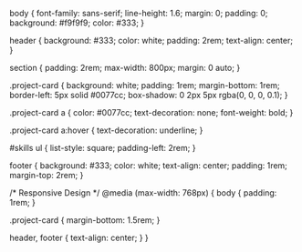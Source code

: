 body {
  font-family: sans-serif;
  line-height: 1.6;
  margin: 0;
  padding: 0;
  background: #f9f9f9;
  color: #333;
}

header {
  background: #333;
  color: white;
  padding: 2rem;
  text-align: center;
}

section {
  padding: 2rem;
  max-width: 800px;
  margin: 0 auto;
}

.project-card {
  background: white;
  padding: 1rem;
  margin-bottom: 1rem;
  border-left: 5px solid #0077cc;
  box-shadow: 0 2px 5px rgba(0, 0, 0, 0.1);
}

.project-card a {
  color: #0077cc;
  text-decoration: none;
  font-weight: bold;
}

.project-card a:hover {
  text-decoration: underline;
}

#skills ul {
  list-style: square;
  padding-left: 2rem;
}

footer {
  background: #333;
  color: white;
  text-align: center;
  padding: 1rem;
  margin-top: 2rem;
}

/* Responsive Design */
@media (max-width: 768px) {
  body {
    padding: 1rem;
  }

  .project-card {
    margin-bottom: 1.5rem;
  }

  header, footer {
    text-align: center;
  }
}
